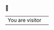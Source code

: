 ### 👋
<table>
  <tr>
    <td>You are visitor</td>
    <td><img src="https://profile-counter.glitch.me/azizkoumenji/count.svg" alt="" /></td>
  </tr>
</table>

<!--
**azizkoumenji/azizkoumenji** is a ✨ _special_ ✨ repository because its `README.md` (this file) appears on your GitHub profile.

Here are some ideas to get you started:

- 🔭 I’m currently working on ...
- 🌱 I’m currently learning ...
- 👯 I’m looking to collaborate on ...
- 🤔 I’m looking for help with ...
- 💬 Ask me about ...
- 📫 How to reach me: ...
- 😄 Pronouns: ...
- ⚡ Fun fact: ...
-->
